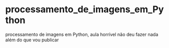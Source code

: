 #  processamento_de_imagens_em_Python
  processamento de imagens em Python, aula horrível não deu fazer nada além do que vou publicar

